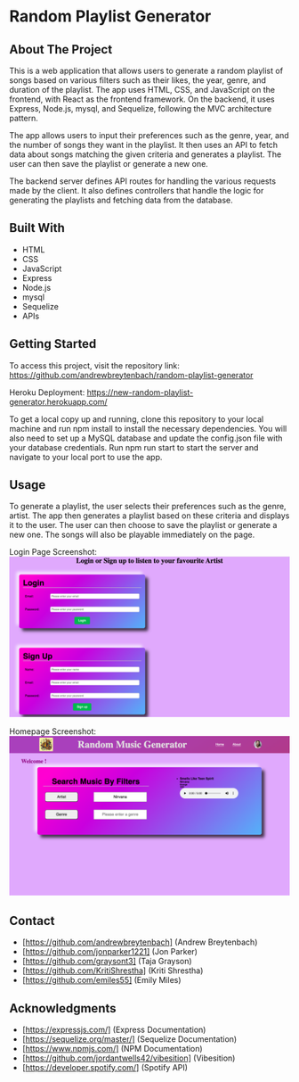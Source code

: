 # Random Playlist Generator

## About The Project
This is a web application that allows users to generate a random playlist of songs based on various filters such as their likes, the year, genre, and duration of the playlist. The app uses HTML, CSS, and JavaScript on the frontend, with React as the frontend framework. On the backend, it uses Express, Node.js, mysql, and Sequelize, following the MVC architecture pattern.

The app allows users to input their preferences such as the genre, year, and the number of songs they want in the playlist. It then uses an API to fetch data about songs matching the given criteria and generates a playlist. The user can then save the playlist or generate a new one.

The backend server defines API routes for handling the various requests made by the client. It also defines controllers that handle the logic for generating the playlists and fetching data from the database.

## Built With
* HTML
* CSS
* JavaScript
* Express
* Node.js
* mysql
* Sequelize
* APIs

## Getting Started
To access this project, visit the repository link: https://github.com/andrewbreytenbach/random-playlist-generator

Heroku Deployment: https://new-random-playlist-generator.herokuapp.com/

To get a local copy up and running, clone this repository to your local machine and run npm install to install the necessary dependencies. You will also need to set up a MySQL database and update the config.json file with your database credentials. Run npm run start to start the server and navigate to your local port to use the app.

## Usage
To generate a playlist, the user selects their preferences such as the genre, artist. The app then generates a playlist based on these criteria and displays it to the user. The user can then choose to save the playlist or generate a new one. The songs will also be playable immediately on the page.

Login Page Screenshot: ![](./public/images/login.png)

Homepage Screenshot: ![](./public/images/homepage.png)

## Contact
* [https://github.com/andrewbreytenbach] (Andrew Breytenbach)
* [https://github.com/jonparker1221] (Jon Parker)
* [https://github.com/graysont3] (Taja Grayson)
* [https://github.com/KritiShrestha] (Kriti Shrestha)
* [https://github.com/emiles55] (Emily Miles)

## Acknowledgments
* [https://expressjs.com/] (Express Documentation)
* [https://sequelize.org/master/] (Sequelize Documentation)
* [https://www.npmjs.com/] (NPM Documentation)
* [https://github.com/jordantwells42/vibesition] (Vibesition)
* [https://developer.spotify.com/] (Spotify API)